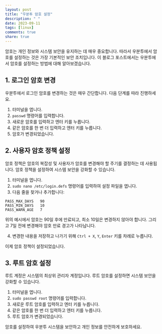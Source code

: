```yaml
---
layout: post
title: "우분투 암호 설정"
description: " "
date: 2023-09-11
tags: [linux]
comments: true
share: true
---
```


암호는 개인 정보와 시스템 보안을 유지하는 데 매우 중요합니다. 따라서 우분투에서 암호를 설정하는 것은 가장 기본적인 보안 조치입니다. 이 블로그 포스트에서는 우분투에서 암호를 설정하는 방법에 대해 알아보겠습니다.

## 1. 로그인 암호 변경

우분투에서 로그인 암호를 변경하는 것은 매우 간단합니다. 다음 단계를 따라 진행하세요.

1. 터미널을 엽니다.
2. `passwd` 명령어를 입력합니다.
3. 새로운 암호를 입력하고 엔터 키를 누릅니다.
4. 같은 암호를 한 번 더 입력하고 엔터 키를 누릅니다.
5. 암호가 변경되었습니다.

## 2. 사용자 암호 정책 설정

암호 정책은 암호의 복잡성 및 사용자가 암호를 변경해야 할 주기를 결정하는 데 사용됩니다. 암호 정책을 설정하여 시스템 보안을 강화할 수 있습니다.

1. 터미널을 엽니다.
2. `sudo nano /etc/login.defs` 명령어를 입력하여 설정 파일을 엽니다.
3. 다음 줄을 찾거나 추가합니다:

```
PASS_MAX_DAYS   90
PASS_MIN_DAYS   10
PASS_WARN_AGE   7
```

위의 예시에서 암호는 90일 후에 만료되고, 최소 10일은 변경하지 않아야 합니다. 그리고 7일 전에 변경해야 암호 만료 경고가 나타납니다.

4. 변경한 내용을 저장하고 나가기 위해 `Ctrl + X`, `Y`, `Enter` 키를 차례로 누릅니다.

이제 암호 정책이 설정되었습니다.

## 3. 루트 암호 설정

루트 계정은 시스템의 최상위 관리자 계정입니다. 루트 암호를 설정하면 시스템 보안을 강화할 수 있습니다.

1. 터미널을 엽니다.
2. `sudo passwd root` 명령어를 입력합니다.
3. 새로운 루트 암호를 입력하고 엔터 키를 누릅니다.
4. 같은 암호를 한 번 더 입력하고 엔터 키를 누릅니다.
5. 루트 암호가 변경되었습니다.

암호를 설정하여 우분투 시스템을 보안하고 개인 정보를 안전하게 보호하세요.